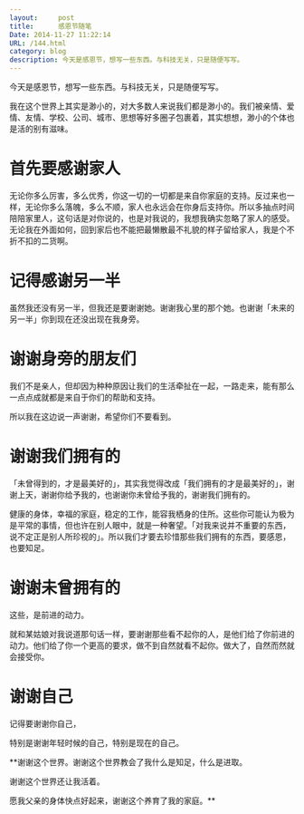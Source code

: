 ```yaml
---
layout:     post
title:      感恩节随笔
Date: 2014-11-27 11:22:14
URL: /144.html
category: blog
description: 今天是感恩节，想写一些东西。与科技无关，只是随便写写。
---
```


今天是感恩节，想写一些东西。与科技无关，只是随便写写。

我在这个世界上其实是渺小的，对大多数人来说我们都是渺小的。我们被亲情、爱情、友情、学校、公司、城市、思想等好多圈子包裹着，其实想想，渺小的个体也是活的别有滋味。

# 首先要感谢家人

无论你多么厉害，多么优秀，你这一切的一切都是来自你家庭的支持。反过来也一样，无论你多么落魄，多么不顺，家人也永远会在你身后支持你。所以多抽点时间陪陪家里人，这句话是对你说的，也是对我说的，我想我确实忽略了家人的感受。无论我在外面如何，回到家后也不能把最懒散最不礼貌的样子留给家人，我是个不折不扣的二货啊。

# 记得感谢另一半

虽然我还没有另一半，但我还是要谢谢她。谢谢我心里的那个她。也谢谢「未来的另一半」你到现在还没出现在我身旁。

# 谢谢身旁的朋友们

我们不是亲人，但却因为种种原因让我们的生活牵扯在一起，一路走来，能有那么一点点成就都是来自于你们的帮助和支持。

所以我在这边说一声谢谢，希望你们不要看到。

# 谢谢我们拥有的

「未曾得到的，才是最美好的」，其实我觉得改成「我们拥有的才是最美好的」，谢谢上天，谢谢你给予我的，也谢谢你未曾给予我的，谢谢我们拥有的。

健康的身体，幸福的家庭，稳定的工作，能容我栖身的住所。这些你可能认为极为是平常的事情，但也许在别人眼中，就是一种奢望。「对我来说并不重要的东西，说不定正是别人所珍视的」。所以我们才要去珍惜那些我们拥有的东西，要感恩，也要知足。

# 谢谢未曾拥有的

这些，是前进的动力。

就和某姑娘对我说道那句话一样，要谢谢那些看不起你的人，是他们给了你前进的动力。他们给了你一个更高的要求，做不到自然就看不起你。做大了，自然而然就会接受你。

# 谢谢自己

记得要谢谢你自己，

特别是谢谢年轻时候的自己，特别是现在的自己。

\*\*谢谢这个世界。谢谢这个世界教会了我什么是知足，什么是进取。

谢谢这个世界还让我活着。

愿我父亲的身体快点好起来，谢谢这个养育了我的家庭。\*\*